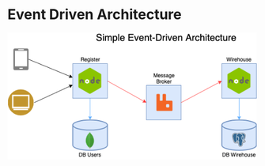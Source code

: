 # Event Driven Architecture

![" "](https://raw.githubusercontent.com/adopabianko/event-driven-architecture/master/Simple%20Event-Driven%20Architecture.png)
